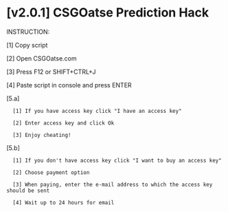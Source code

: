 # [v2.0.1] CSGOatse Prediction Hack

INSTRUCTION:

[1] Copy script

[2] Open CSGOatse.com

[3] Press F12 or SHIFT+CTRL+J

[4] Paste script in console and press ENTER

[5.a]

      [1] If you have access key click "I have an access key"
      
      [2] Enter access key and click Ok
      
      [3] Enjoy cheating!
      
[5.b]
   
      [1] If you don't have access key click "I want to buy an access key"
      
      [2] Choose payment option
      
      [3] When paying, enter the e-mail address to which the access key should be sent
      
      [4] Wait up to 24 hours for email

